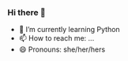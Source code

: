 ### Hi there 👋

- 🌱 I’m currently learning Python
- 📫 How to reach me: ...
- 😄 Pronouns: she/her/hers

